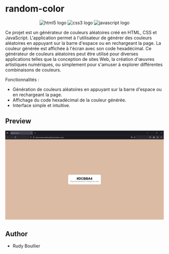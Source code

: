 # random-color

<div align="center">
  <img src="https://skillicons.dev/icons?i=html" height="40" alt="html5 logo"  />
  <img src="https://skillicons.dev/icons?i=css" height="40" alt="css3 logo"  />
  <img src="https://skillicons.dev/icons?i=js" height="40" alt="javascript logo"  />
</div>

Ce projet est un générateur de couleurs aléatoires créé en HTML, CSS et JavaScript. L'application permet à l'utilisateur de générer des couleurs aléatoires en appuyant sur la barre d'espace ou en rechargeant la page. La couleur générée est affichée à l'écran avec son code hexadécimal. Ce générateur de couleurs aléatoires peut être utilisé pour diverses applications telles que la conception de sites Web, la création d'œuvres artistiques numériques, ou simplement pour s'amuser à explorer différentes combinaisons de couleurs.

Fonctionnalités :

- Génération de couleurs aléatoires en appuyant sur la barre d'espace ou en rechargeant la page.
- Affichage du code hexadécimal de la couleur générée.
- Interface simple et intuitive.

## Preview

<div align="center">
  <img src="./assets/app.png" />
</div>

## Author

- Rudy Boullier
